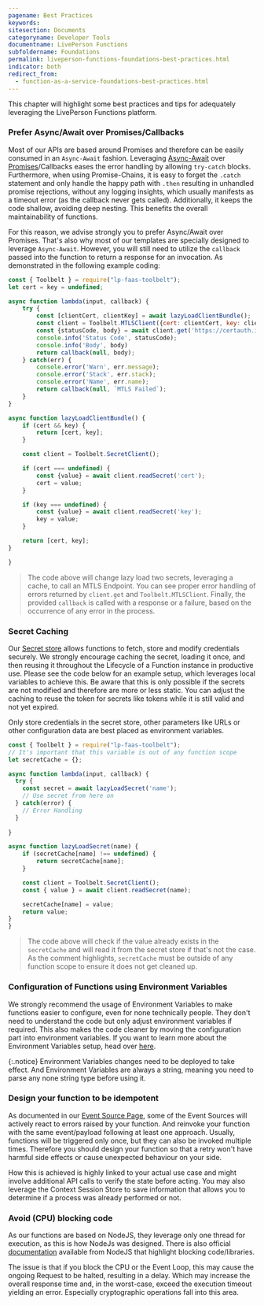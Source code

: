 ```yaml
---
pagename: Best Practices
keywords:
sitesection: Documents
categoryname: Developer Tools
documentname: LivePerson Functions
subfoldername: Foundations
permalink: liveperson-functions-foundations-best-practices.html
indicator: both
redirect_from:
  - function-as-a-service-foundations-best-practices.html
---
```


This chapter will highlight some best practices and tips for adequately leveraging the LivePerson Functions platform.

### Prefer Async/Await over Promises/Callbacks

Most of our APIs are based around Promises and therefore can be easily consumed in an `Async-Await` fashion. Leveraging [Async-Await](https://developer.mozilla.org/en-US/docs/Web/JavaScript/Reference/Operators/await) over [Promises](https://developer.mozilla.org/en-US/docs/Web/JavaScript/Guide/Using_promises)/Callbacks eases the error handling by allowing `try-catch` blocks. Furthermore, when using Promise-Chains, it is easy to forget the `.catch` statement and only handle the happy path with `.then` resulting in unhandled promise rejections, without any logging insights, which usually manifests as a timeout error (as the callback never gets called). Additionally, it keeps the code shallow, avoiding deep nesting. This benefits the overall maintainability of functions.

For this reason, we advise strongly you to prefer Async/Await over Promises. That's also why most of our templates are specially designed to leverage `Async-Await`. However, you will still need to utilize the `callback` passed into the function to return a response for an invocation. As demonstrated in the following example coding:

```javascript
const { Toolbelt } = require("lp-faas-toolbelt");
let cert = key = undefined;

async function lambda(input, callback) {
    try {
        const [clientCert, clientKey] = await lazyLoadClientBundle();
        const client = Toolbelt.MTLSClient({cert: clientCert, key: clientKey});
        const {statusCode, body} = await client.get('https://certauth.idrix.fr/json');
        console.info('Status Code', statusCode);
        console.info('Body', body)
        return callback(null, body);
    } catch(err) {
        console.error('Warn', err.message);
        console.error('Stack', err.stack);
        console.error('Name', err.name);
        return callback(null, `MTLS Failed`);
    }
}

async function lazyLoadClientBundle() {
    if (cert && key) {
        return [cert, key];
    }

    const client = Toolbelt.SecretClient();

    if (cert === undefined) {
        const {value} = await client.readSecret('cert');
        cert = value;
    }

    if (key === undefined) {
        const {value} = await client.readSecret('key');
        key = value;
    }

    return [cert, key];
}

}
```

> The code above will change lazy load two secrets, leveraging a cache, to call an MTLS Endpoint. You can see proper error handling of errors returned by `client.get` and `Toolbelt.MTLSClient`. Finally, the provided `callback` is called with a response or a failure, based on the occurrence of any error in the process.

### Secret Caching

Our [Secret store](liveperson-functions-foundations-features.html#secret-store) allows functions to fetch, store and modify credentials securely. We strongly encourage caching the secret, loading it once, and then reusing it throughout the Lifecycle of a Function instance in productive use. Please see the code below for an example setup, which leverages local variables to achieve this. Be aware that this is only possible if the secrets are not modified and therefore are more or less static. You can adjust the caching to reuse the token for secrets like tokens while it is still valid and not yet expired.

Only store credentials in the secret store, other parameters like URLs or other configuration data are best placed as environment variables.

```javascript
const { Toolbelt } = require("lp-faas-toolbelt");
// It's important that this variable is out of any function scope
let secretCache = {};

async function lambda(input, callback) {
  try {
    const secret = await lazyLoadSecret('name');
    // Use secret from here on
  } catch(error) {
    // Error Handling
  }
  
}

async function lazyLoadSecret(name) {
    if (secretCache[name] !== undefined) {
        return secretCache[name];
    }

    const client = Toolbelt.SecretClient();
    const { value } = await client.readSecret(name);

    secretCache[name] = value;
    return value;
}
}
```

> The code above will check if the value already exists in the `secretCache` and will read it from the secret store if that's not the case. As the comment highlights, `secretCache` must be outside of any function scope to ensure it does not get cleaned up.

### Configuration of Functions using Environment Variables

We strongly recommend the usage of Environment Variables to make functions easier to configure, even for none technically people. They don't need to understand the code but only adjust environment variables if required. This also makes the code cleaner by moving the configuration part into environment variables. If you want to learn more about the Environment Variables setup, head over [here](liveperson-functions-getting-started-configure.html#environment-variables).

{:.notice}
Environment Variables changes need to be deployed to take effect. And Environment Variables are always a string, meaning you need to parse any none string type before using it.

### Design your function to be idempotent

As documented in our [Event Source Page](liveperson-functions-event-sources-overview.html), some of the Event Sources will actively react to errors raised by your function. And reinvoke your function with the same event/payload following at least one approach. Usually, functions will be triggered only once, but they can also be invoked multiple times. Therefore you should design your function so that a retry won't have harmful side effects or cause unexpected behaviour on your side.

How this is achieved is highly linked to your actual use case and might involve additional API calls to verify the state before acting. You may also leverage the Context Session Store to save information that allows you to determine if a process was already performed or not.

### Avoid (CPU) blocking code

As our functions are based on NodeJS, they leverage only one thread for execution, as this is how NodeJs was designed. There is also official [documentation](https://nodejs.org/en/docs/guides/dont-block-the-event-loop/) available from NodeJS that highlight blocking code/libraries.

The issue is that if you block the CPU or the Event Loop, this may cause the ongoing Request to be halted, resulting in a delay. Which may increase the overall response time and, in the worst-case, exceed the execution timeout yielding an error. Especially cryptographic operations fall into this area.
